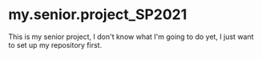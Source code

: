 # my.senior.project_SP2021
This is my senior project, I don't know what I'm going to do yet, I just want to set up my repository first.
